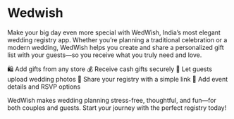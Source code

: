 # Wedwish
Make your big day even more special with WedWish, India’s most elegant wedding registry app. Whether you’re planning a traditional celebration or a modern wedding, WedWish helps you create and share a personalized gift list with your guests—so you receive what you truly need and love.

🛍️ Add gifts from any store
💰 Receive cash gifts securely
📸 Let guests upload wedding photos
💌 Share your registry with a simple link
📍 Add event details and RSVP options

WedWish makes wedding planning stress-free, thoughtful, and fun—for both couples and guests. Start your journey with the perfect registry today!
